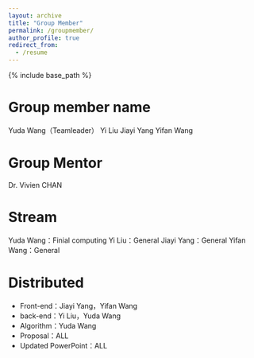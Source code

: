 ```yaml
---
layout: archive
title: "Group Member"
permalink: /groupmember/
author_profile: true
redirect_from:
  - /resume
---
```


{% include base_path %}

Group member name
======
Yuda Wang（Teamleader）
Yi Liu
Jiayi Yang
Yifan Wang

Group Mentor
======
Dr. Vivien CHAN

Stream
======
Yuda Wang：Finial computing
Yi Liu：General
Jiayi Yang：General
Yifan Wang：General
  
Distributed
======
* Front-end：Jiayi Yang，Yifan Wang
* back-end：Yi Liu，Yuda Wang
* Algorithm：Yuda Wang
* Proposal：ALL
* Updated PowerPoint：ALL
